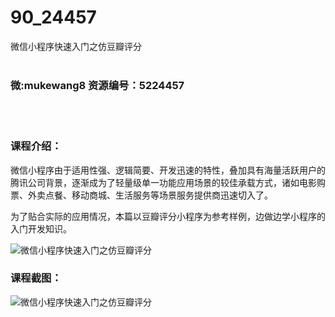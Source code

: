 # 90_24457
微信小程序快速入门之仿豆瓣评分
<br/></br>
<h3>微:mukewang8 资源编号：5224457</h3>
<br/></br>
<h3>课程介绍：</h3>
<p>微信小程序由于适用性强、逻辑简要、开发迅速的特性，叠加具有海量活跃用户的腾讯公司背景，逐渐成为了轻量级单一功能应用场景的较佳承载方式，诸如电影购票、外卖点餐、移动商城、生活服务等场景服务提供商迅速切入了。</p>
<p>为了贴合实际的应用情况，本篇以<a title="查看与 豆瓣评分 相关的文章" target="_blank">豆瓣评分</a>小程序为参考样例，边做边学小程序的入门开发知识。</p>
<p><img src="https://www.ko996.com/wp-content/uploads/img/2022/05/1-120-300x225.png" alt="微信小程序快速入门之仿豆瓣评分"></p>
<div class="info-desc">
<h3>课程截图：</h3>
<p><img src="https://www.ko996.com/wp-content/uploads/img/2022/05/2-110.png" alt="微信小程序快速入门之仿豆瓣评分"></p>


			
</div>
